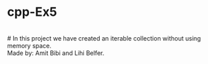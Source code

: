 # cpp-Ex5
<br>
# In this project we have created an iterable collection without using memory space.
<br>
Made by: Amit Bibi and Lihi Belfer. 
